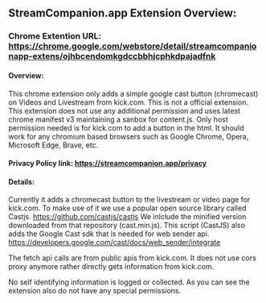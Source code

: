 ## StreamCompanion.app Extension Overview:
### Chrome Extention URL: https://chrome.google.com/webstore/detail/streamcompanionapp-extens/ojhbcendomkgdccbbhjcphkdpajadfnk

#### Overview: 
This chrome extension only adds a simple google cast button (chromecast) on Videos and Livestream from kick.com. This is not a official extension.
This extension does not use any additional permission and uses latest chrome manifest v3 maintaining a sanbox for content.js. Only host permission needed is for kick.com to add a button in the html. It should work for any chromium based browsers such as Google Chrome, Opera, Microsoft Edge, Brave, etc.

#### Privacy Policy link: https://streamcompanion.app/privacy

#### Details:
Currently it adds a chromecast button to the livestream or video page for kick.com.
To make use of it we use a popular open source library called Castjs. https://github.com/castjs/castjs
We inlclude the minified version downloaded from that repository (cast.min.js).
This script (CastJS) also adds the Google Cast sdk that is needed for web sender api. https://developers.google.com/cast/docs/web_sender/integrate

The fetch api calls are from public apis from kick.com.
It does not use cors proxy anymore rather directly gets information from kick.com.

No self identifying information is logged or collected. As you can see the extension also do not have any special permissions.

